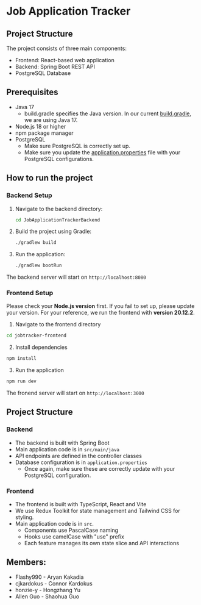 # Job Application Tracker

## Project Structure

The project consists of three main components:
- Frontend: React-based web application
- Backend: Spring Boot REST API
- PostgreSQL Database

## Prerequisites

- Java 17
    - build.gradle specifies the Java version. In our current [build.gradle](JobApplicationTrackerBackend/build.gradle), we are using Java 17.
- Node.js 18 or higher
- npm package manager
- PostgreSQL
    - Make sure PostgreSQL is correctly set up.
    - Make sure you update the [application.properties](JobApplicationTrackerBackend/src/main/resources/application.properties) file with your PostgreSQL configurations.

## How to run the project

### Backend Setup

1. Navigate to the backend directory:
   ```bash
   cd JobApplicationTrackerBackend
   ```

2. Build the project using Gradle:
   ```bash
   ./gradlew build
   ```

3. Run the application:
   ```bash
   ./gradlew bootRun
   ```

The backend server will start on `http://localhost:8080`

### Frontend Setup
Please check your **Node.js version** first. If you fail to set up, please update your version. For your reference, we run the frontend with **version 20.12.2**.

1. Navigate to the frontend directory
```bash
cd jobtracker-frontend
```

2. Install dependencies
```bash
npm install
```

3. Run the application
```bash
npm run dev
```

The fronend server will start on `http://localhost:3000`

## Project Structure

### Backend
- The backend is built with Spring Boot
- Main application code is in `src/main/java`
- API endpoints are defined in the controller classes
- Database configuration is in `application.properties`
    - Once again, make sure these are correctly update with your PostgreSQL configuration.

### Frontend
- The frontend is built with TypeScript, React and Vite
- We use Redux Toolkit for state management and Tailwind CSS for styling.
- Main application code is in `src`.
  - Components use PascalCase naming
  - Hooks use camelCase with "use" prefix
  - Each feature manages its own state slice and API interactions

## Members:
- Flashy990 - Aryan Kakadia
- cjkardokus - Connor Kardokus
- honzie-y - Hongzhang Yu
- Allen Guo - Shaohua Guo
